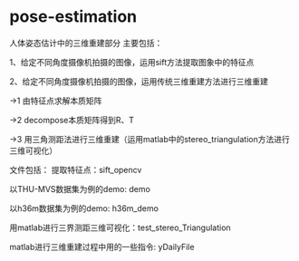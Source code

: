 # pose-estimation
人体姿态估计中的三维重建部分
主要包括：

1、给定不同角度摄像机拍摄的图像，运用sift方法提取图象中的特征点


2、给定不同角度摄像机拍摄的图像，运用传统三维重建方法进行三维重建

->1 由特征点求解本质矩阵

->2 decompose本质矩阵得到R、T

->3 用三角测距法进行三维重建（运用matlab中的stereo_triangulation方法进行三维可视化）


文件包括：
提取特征点：sift_opencv

以THU-MVS数据集为例的demo: demo

以h36m数据集为例的demo: h36m_demo

用matlab进行三界测距三维可视化：test_stereo_Triangulation

matlab进行三维重建过程中用的一些指令: yDailyFile

